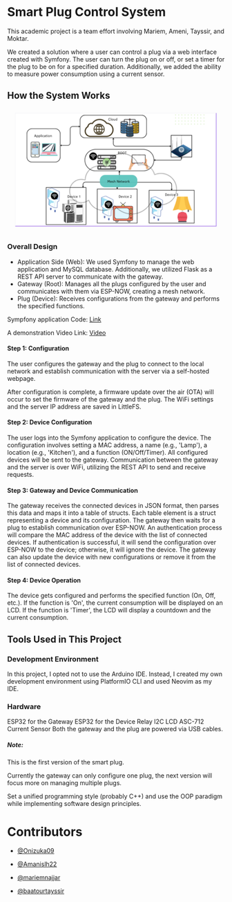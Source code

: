 # Smart Plug Control System
This academic project is a team effort involving Mariem, Ameni, Tayssir, and Moktar.

We created a solution where a user can control a plug via a web interface created with Symfony. The user can turn the plug on or off, or set a timer for the plug to be on for a specified duration. Additionally, we added the ability to measure power consumption using a current sensor.

## How the System Works
![image](./Docs/SmartPlugAch.png)

### Overall Design
- Application Side (Web): We used Symfony to manage the web application and MySQL database. Additionally, we utilized Flask as a REST API server to communicate with the gateway.
- Gateway (Root): Manages all the plugs configured by the user and communicates with them via ESP-NOW, creating a mesh network.
- Plug (Device): Receives configurations from the gateway and performs the specified functions.

Sympfony application Code: [Link](https://github.com/baatourtayssir/project_architecture)

A demonstration Video Link: [Video](https://drive.google.com/drive/u/0/folders/1g73PlBjbIHuQ6YHDv4JCbkXF6pLsu6W7) 
####  Step 1: Configuration
The user configures the gateway and the plug to connect to the local network and establish communication with the server via a self-hosted webpage.

After configuration is complete, a firmware update over the air (OTA) will occur to set the firmware of the gateway and the plug. The WiFi settings and the server IP address are saved in LittleFS.

#### Step 2: Device Configuration
The user logs into the Symfony application to configure the device. The configuration involves setting a MAC address, a name (e.g., 'Lamp'), a location (e.g., 'Kitchen'), and a function (ON/Off/Timer). All configured devices will be sent to the gateway. Communication between the gateway and the server is over WiFi, utilizing the REST API to send and receive requests.

#### Step 3: Gateway and Device Communication
The gateway receives the connected devices in JSON format, then parses this data and maps it into a table of structs. Each table element is a struct representing a device and its configuration. The gateway then waits for a plug to establish communication over ESP-NOW. An authentication process will compare the MAC address of the device with the list of connected devices. If authentication is successful, it will send the configuration over ESP-NOW to the device; otherwise, it will ignore the device. The gateway can also update the device with new configurations or remove it from the list of connected devices.

#### Step 4: Device Operation
The device gets configured and performs the specified function (On, Off, etc.). If the function is 'On', the current consumption will be displayed on an LCD. If the function is 'Timer', the LCD will display a countdown and the current consumption.
## Tools Used in This Project
### Development Environment
In this project, I opted not to use the Arduino IDE. Instead, I created my own development environment using PlatformIO CLI and used Neovim as my IDE.

### Hardware
ESP32 for the Gateway
ESP32 for the Device
Relay
I2C LCD
ASC-712 Current Sensor
Both the gateway and the plug are powered via USB cables.

#####  Note: 
This is the first version of the smart plug.

Currently the gateway can only configure one plug, the next version will focus more on managing multiple plugs. 

Set a unified programming style (probably C++) and use the OOP paradigm while implementing software design principles.

# Contributors
- [@Onizuka09]()

- [@Amanislh22]() 

- [@mariemnajjar]() 

- [@baatourtayssir]()


